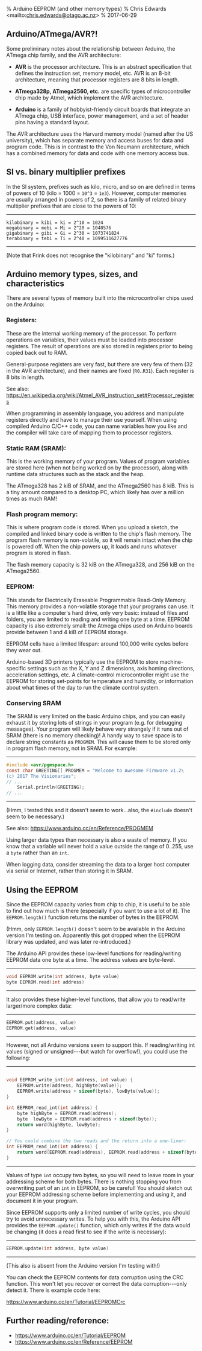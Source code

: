 % Arduino EEPROM (and other memory types)
% Chris Edwards \<mailto:chris.edwards@otago.ac.nz\>
% 2017-06-29

## Arduino/ATmega/AVR?!

Some preliminary notes about the relationship between Arduino, the ATmega chip family, and the AVR architecture:

* **AVR** is the processor architecture.  This is an abstract specification that defines the instruction set, memory model, etc.  AVR is an 8-bit architecture, meaning that processor registers are 8 bits in length.

* **ATmega328p, ATmega2560, etc.** are specific types of microcontroller chip made by Atmel, which implement the AVR architecture.

* **Arduino** is a family of hobbyist-friendly circuit boards that integrate an ATmega chip, USB interface, power management, and a set of header pins having a standard layout.

The AVR architecture uses the Harvard memory model (named after the US university), which has separate memory and access buses for data and program code.  This is in contrast to the Von Neumann architecture, which has a combined memory for data and code with one memory access bus.


## SI vs. binary multiplier prefixes

In the SI system, prefixes such as kilo, micro, and so on are defined in terms of powers of 10 (kilo = 1000 = `10^3` = `1e3`).  However, computer memories are usually arranged in powers of 2, so there is a family of related binary multiplier prefixes that are close to the powers of 10:

----

	kilobinary = kibi = ki = 2^10 = 1024
	megabinary = mebi = Mi = 2^20 = 1048576
	gigabinary = gibi = Gi = 2^30 = 1073741824
	terabinary = tebi = Ti = 2^40 = 1099511627776
	
----

(Note that Frink does not recognise the "kilobinary" and "ki" forms.)


## Arduino memory types, sizes, and characteristics

There are several types of memory built into the microcontroller chips used on the Arduino:

### Registers:

These are the internal working memory of the processor.  To perform operations on variables, their values must be loaded into processor registers.  The result of operations are also stored in registers prior to being copied back out to RAM.

General-purpose registers are very fast, but there are very few of them (32 in the AVR architecture), and their names are fixed (`R0`..`R31`).  Each register is 8 bits in length.

See also: <https://en.wikipedia.org/wiki/Atmel_AVR_instruction_set#Processor_registers>

When programming in assembly language, you address and manipulate registers directly and have to manage their use yourself.  When using compiled Arduino C/C++ code, you can name variables how you like and the compiler will take care of mapping them to processor registers.

### Static RAM (SRAM):

This is the working memory of your program. Values of program variables are stored here (when not being worked on by the processor), along with runtime data structures such as the stack and the heap.

The ATmega328 has 2 kiB of SRAM, and the ATmega2560 has 8 kiB.  This is a tiny amount compared to a desktop PC, which likely has over a million times as much RAM!
	
### Flash program memory:

This is where program code is stored.  When you upload a sketch, the compiled and linked binary code is written to the chip's flash memory.  The program flash memory is non-volatile, so it will remain intact when the chip is powered off.  When the chip powers up, it loads and runs whatever program is stored in flash.

The flash memory capacity is 32 kiB on the ATmega328, and 256 kiB on the ATmega2560.

### EEPROM:

This stands for Electrically Eraseable Programmable Read-Only Memory.  This memory provides a non-volatile storage that your programs can use.  It is a little like a computer's hard drive, only very basic: instead of files and folders, you are limited to reading and writing one byte at a time.  EEPROM capacity is also extremely small: the Atmega chips used on Arduino boards provide between 1 and 4 kiB of EEPROM storage.

EEPROM cells have a limited lifespan: around 100,000 write cycles before they wear out.

Arduino-based 3D printers typically use the EEPROM to store machine-specific settings such as the X, Y and Z dimensions, axis homing directions, acceleration settings, etc.  A climate-control microcontroller might use the EEPROM for storing set-points for temperature and humidity, or information about what times of the day to run the climate control system.


### Conserving SRAM

The SRAM is very limited on the basic Arduino chips, and you can easily exhaust it by storing lots of strings in your program (e.g. for debugging messages).  Your program will likely behave very strangely if it runs out of SRAM (there is no memory checking)!  A handy way to save space is to declare string constants as `PROGMEM`.  This will cause them to be stored only in program flash memory, not in SRAM.  For example:

___
```c
#include <avr/pgmspace.h>
const char GREETING[] PROGMEM = "Welcome to Awesome Firmware v1.2\
(c) 2017 The Visionaries";
// ...
	Serial.println(GREETING);
// ...
```
___

(Hmm, I tested this and it doesn't seem to work...also, the `#include` doesn't seem to be necessary.)

See also: <https://www.arduino.cc/en/Reference/PROGMEM>

Using larger data types than necessary is also a waste of memory.  If you know that a variable will never hold a value outside the range of 0..255, use a `byte` rather than an `int`.

When logging data, consider streaming the data to a larger host computer via serial or Internet, rather than storing it in SRAM.



## Using the EEPROM

Since the EEPROM capacity varies from chip to chip, it is useful to be able to find out how much is there (especially if you want to use a lot of it).  The `EEPROM.length()` function returns the number of bytes in the EEPROM.

(Hmm, only `EEPROM.length()` doesn't seem to be available in the Arduino version I'm testing on.  Apparently this got dropped when the EEPROM library was updated, and was later re-introduced.)


The Arduino API provides these low-level functions for reading/writing EEPROM data one byte at a time.  The address values are byte-level.

_____________________________________________
```c
void EEPROM.write(int address, byte value)
byte EEPROM.read(int address)
```
_____________________________________________

It also provides these higher-level functions, that allow you to read/write larger/more complex data:

___
```c
EEPROM.put(address, value)
EEPROM.get(address, value)
```
___

However, not all Arduino versions seem to support this.  If reading/writing int values (signed or unsigned---but watch for overflow!), you could use the following:

___
```c

void EEPROM_write_int(int address, int value) {
	EEPROM.write(address, highByte(value));
	EEPROM.write(address + sizeof(byte), lowByte(value));
}

int EEPROM_read_int(int address) {
	byte highByte = EEPROM.read(address);
	byte  lowByte = EEPROM.read(address + sizeof(byte));
	return word(highByte, lowByte);
}

// You could combine the two reads and the return into a one-liner:
int EEPROM_read_int(int address) {
	return word(EEPROM.read(address), EEPROM.read(address + sizeof(byte)));
}
```
___

Values of type `int` occupy two bytes, so you will need to leave room in your addressing scheme for both bytes.  There is nothing stopping you from overwriting part of an `int` in EEPROM, so be careful!  You should sketch out your EEPROM addressing scheme before implementing and using it, and document it in your program.

Since EEPROM supports only a limited number of write cycles, you should try to avoid unnecessary writes.  To help you with this, the Arduino API provides the `EEPROM.update()` function, which only writes if the data would be changing (it does a read first to see if the write is necessary):

___
```c
EEPROM.update(int address, byte value)
```
___

(This also is absent from the Arduino version I'm testing with!)

You can check the EEPROM contents for data corruption using the CRC function.  This won't let you recover or correct the data corruption---only detect it.  There is example code here:

<https://www.arduino.cc/en/Tutorial/EEPROMCrc>


## Further reading/reference:

 - <https://www.arduino.cc/en/Tutorial/EEPROM>
 - <https://www.arduino.cc/en/Reference/EEPROM>

